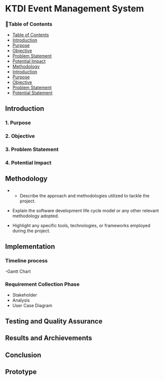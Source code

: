 # KTDI Event Management System
### 💫Table of Contents
* [Table of Contents](#table-of-contents)
* [Introduction](#introduction)
* [Purpose](#1-purpose)
* [Objective](#2-objective)
* [Problem Statement](#3-problem-statement)
* [Potential Impact](#4-potential-impact)
* [Methodology](#Methodology)
* [Introduction](#introduction)
* [Purpose](#1-purpose)
* [Objective](#2-objective)
* [Problem Statement](#3-problem-statement)
* [Potential Statement](#4-potential-impact)


## Introduction
### 1. Purpose

### 2. Objective

### 3. Problem Statement

### 4. Potential Impact


## Methodology
- - Describe the approach and methodologies utilized to tackle the project.

- Explain the software development life cycle model or any other relevant methodology adopted.

- Highlight any specific tools, technologies, or frameworks employed during the project.
## Implementation
### Timeline process
-Gantt Chart

### Requirement Collection Phase
- Stakeholder
- Analysis
- User Case Diagram
## Testing and Quality Assurance


## Results and Archievements


## Conclusion

## Prototype